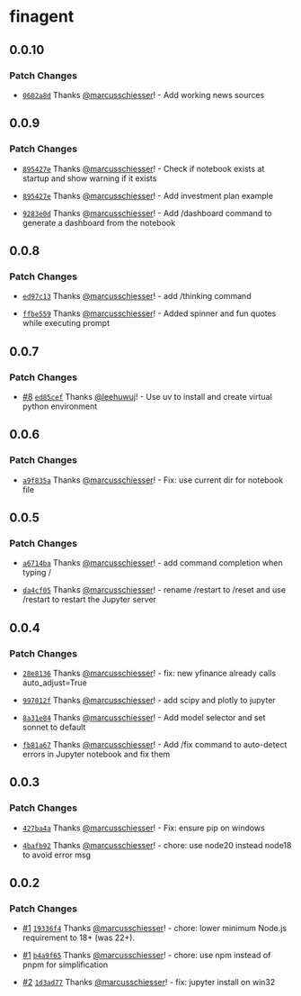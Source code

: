 # finagent

## 0.0.10

### Patch Changes

- [`0602a8d`](https://github.com/schiesser-it/finance-agent/commit/0602a8deec87d07dcfadf1fa2d0a37a21dc07283) Thanks [@marcusschiesser](https://github.com/marcusschiesser)! - Add working news sources

## 0.0.9

### Patch Changes

- [`895427e`](https://github.com/schiesser-it/finance-agent/commit/895427e48f36b6ff9600df083f3f5fb3c48ba914) Thanks [@marcusschiesser](https://github.com/marcusschiesser)! - Check if notebook exists at startup and show warning if it exists

- [`895427e`](https://github.com/schiesser-it/finance-agent/commit/895427e48f36b6ff9600df083f3f5fb3c48ba914) Thanks [@marcusschiesser](https://github.com/marcusschiesser)! - Add investment plan example

- [`9283e0d`](https://github.com/schiesser-it/finance-agent/commit/9283e0dba599e1089809174b7509acb01f4b7bc3) Thanks [@marcusschiesser](https://github.com/marcusschiesser)! - Add /dashboard command to generate a dashboard from the notebook

## 0.0.8

### Patch Changes

- [`ed97c13`](https://github.com/schiesser-it/finance-agent/commit/ed97c13489e40d17a028df765e3f57aaf6bb9854) Thanks [@marcusschiesser](https://github.com/marcusschiesser)! - add /thinking command

- [`ffbe559`](https://github.com/schiesser-it/finance-agent/commit/ffbe559fb63747b958afa4bd581d9ca2ef206c51) Thanks [@marcusschiesser](https://github.com/marcusschiesser)! - Added spinner and fun quotes while executing prompt

## 0.0.7

### Patch Changes

- [#8](https://github.com/schiesser-it/finance-agent/pull/8) [`ed85cef`](https://github.com/schiesser-it/finance-agent/commit/ed85cef49dea928e6fbca07969040815b0429b96) Thanks [@leehuwuj](https://github.com/leehuwuj)! - Use uv to install and create virtual python environment

## 0.0.6

### Patch Changes

- [`a9f835a`](https://github.com/schiesser-it/finance-agent/commit/a9f835a92b23da5066265e24bc9a077086e027e1) Thanks [@marcusschiesser](https://github.com/marcusschiesser)! - Fix: use current dir for notebook file

## 0.0.5

### Patch Changes

- [`a6714ba`](https://github.com/schiesser-it/finance-agent/commit/a6714ba4c49cb3fa8f9210f51dd44f8d53b6ffd9) Thanks [@marcusschiesser](https://github.com/marcusschiesser)! - add command completion when typing /

- [`da4cf05`](https://github.com/schiesser-it/finance-agent/commit/da4cf0523d5de2c0b22b07496a6fa5065d088f0d) Thanks [@marcusschiesser](https://github.com/marcusschiesser)! - rename /restart to /reset and use /restart to restart the Jupyter server

## 0.0.4

### Patch Changes

- [`28e8136`](https://github.com/schiesser-it/finance-agent/commit/28e813601d944fd3dc70ef67c71e409a4d119a30) Thanks [@marcusschiesser](https://github.com/marcusschiesser)! - fix: new yfinance already calls auto_adjust=True

- [`997012f`](https://github.com/schiesser-it/finance-agent/commit/997012f6f076ecd11d58d70118c0d51f7638cc94) Thanks [@marcusschiesser](https://github.com/marcusschiesser)! - add scipy and plotly to jupyter

- [`8a31e84`](https://github.com/schiesser-it/finance-agent/commit/8a31e84437634511b491692c6441f031ffacc9d5) Thanks [@marcusschiesser](https://github.com/marcusschiesser)! - Add model selector and set sonnet to default

- [`fb81a67`](https://github.com/schiesser-it/finance-agent/commit/fb81a67cb74fbcf76dc401dd26582cb3848ab47f) Thanks [@marcusschiesser](https://github.com/marcusschiesser)! - Add /fix command to auto-detect errors in Jupyter notebook and fix them

## 0.0.3

### Patch Changes

- [`427ba4a`](https://github.com/schiesser-it/finance-agent/commit/427ba4a8d58c5e61128841f0f763cf2149b45194) Thanks [@marcusschiesser](https://github.com/marcusschiesser)! - Fix: ensure pip on windows

- [`4bafb92`](https://github.com/schiesser-it/finance-agent/commit/4bafb9226baf5e8f5074a80360b3b3c4294c0e36) Thanks [@marcusschiesser](https://github.com/marcusschiesser)! - chore: use node20 instead node18 to avoid error msg

## 0.0.2

### Patch Changes

- [#1](https://github.com/schiesser-it/finance-agent/pull/1) [`19336f4`](https://github.com/schiesser-it/finance-agent/commit/19336f4b81f5e03cedfbe49ae9214cccfed013e9) Thanks [@marcusschiesser](https://github.com/marcusschiesser)! - chore: lower minimum Node.js requirement to 18+ (was 22+).

- [#1](https://github.com/schiesser-it/finance-agent/pull/1) [`b4a9f65`](https://github.com/schiesser-it/finance-agent/commit/b4a9f6594496a6f1aa15551426c6806faeb804b1) Thanks [@marcusschiesser](https://github.com/marcusschiesser)! - chore: use npm instead of pnpm for simplification

- [#2](https://github.com/schiesser-it/finance-agent/pull/2) [`1d3ad77`](https://github.com/schiesser-it/finance-agent/commit/1d3ad777e5fc0efe89763594321627bea92eda32) Thanks [@marcusschiesser](https://github.com/marcusschiesser)! - fix: jupyter install on win32

